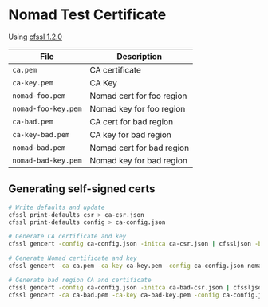 # Nomad Test Certificate

Using [cfssl 1.2.0](https://github.com/cloudflare/cfssl)

| File                | Description               |
|---------------------|---------------------------|
| `ca.pem`            | CA certificate            |
| `ca-key.pem`        | CA Key                    |
| `nomad-foo.pem`     | Nomad cert for foo region |
| `nomad-foo-key.pem` | Nomad key for foo region  |
| `ca-bad.pem`        | CA cert for bad region    |
| `ca-key-bad.pem`    | CA key for bad region     |
| `nomad-bad.pem`     | Nomad cert for bad region |
| `nomad-bad-key.pem` | Nomad key for bad region  |

## Generating self-signed certs
```sh
# Write defaults and update
cfssl print-defaults csr > ca-csr.json
cfssl print-defaults config > ca-config.json

# Generate CA certificate and key
cfssl gencert -config ca-config.json -initca ca-csr.json | cfssljson -bare ca -

# Generate Nomad certificate and key
cfssl gencert -ca ca.pem -ca-key ca-key.pem -config ca-config.json nomad-foo-csr.json | cfssljson -bare nomad-foo

# Generate bad region CA and certificate
cfssl gencert -config ca-config.json -initca ca-bad-csr.json | cfssljson -bare ca-bad -
cfssl gencert -ca ca-bad.pem -ca-key ca-bad-key.pem -config ca-config.json nomad-bad-csr.json | cfssljson -bare nomad-bad
```
